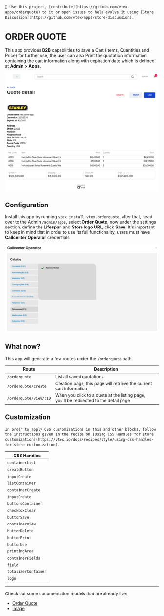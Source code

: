 `📢 Use this project, [contribute](https://github.com/vtex-apps/orderquote) to it or open issues to help evolve it using [Store Discussion](https://github.com/vtex-apps/store-discussion).`

# ORDER QUOTE

This app provides **B2B** capabilities to save a Cart (Items, Quantities and Price) for further use, the user can also Print the quotation information containing the cart information along with expiration date which is defined at **Admin > Apps**.

![View Quotation](./image/view.png)

## Configuration

Install this app by running `vtex install vtex.orderquote`, after that, head over to the Admin `/admin/apps`, select **Order Quote**, now under the settings section, define the **Lifespan** and **Store logo URL**, click **Save**.
It's important to keep in mind that in order to use its full functionality, users must have **Callcenter Operator** credentials

![Callcenter Credential](./image/callcenter.png)

## What now?

This app will generate a few routes under the `/orderquote` path.

| Route                  | Description                                                                            |
| ---------------------- | -------------------------------------------------------------------------------------- |
| `/orderquote`          | List all saved quotations                                                              |
| `/orderquote/create`   | Creation page, this page will retrieve the current cart information                    |
| `/orderquote/view/:ID` | When you click to a quote at the listing page, you'll be redirected to the detail page |

## Customization

`In order to apply CSS customizations in this and other blocks, follow the instructions given in the recipe on [Using CSS Handles for store customization](https://vtex.io/docs/recipes/style/using-css-handles-for-store-customization).`

| CSS Handles          |
| -------------------- |
| `containerList`      |
| `createButton`       |
| `inputCreate`        |
| `listContainer`      |
| `containerCreate`    |
| `inputCreate`        |
| `buttonsContainer`   |
| `checkboxClear`      |
| `buttonSave`         |
| `containerView`      |
| `buttonDelete`       |
| `buttonPrint`        |
| `buttonUse`          |
| `printingArea`       |
| `containerFields`    |
| `field`              |
| `totalizerContainer` |
| `logo`               |

---

Check out some documentation models that are already live:

- [Order Quote](https://github.com/vtex-apps/orderquote)
- [Image](https://vtex.io/docs/components/general/vtex.store-components/image)
